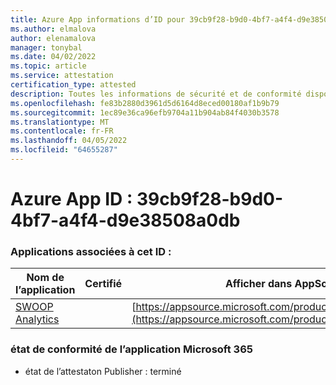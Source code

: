 ```yaml
---
title: Azure App informations d’ID pour 39cb9f28-b9d0-4bf7-a4f4-d9e38508a0db
ms.author: elmalova
author: elenamalova
manager: tonybal
ms.date: 04/02/2022
ms.topic: article
ms.service: attestation
certification_type: attested
description: Toutes les informations de sécurité et de conformité disponibles pour 39cb9f28-b9d0-4bf7-a4f4-d9e38508a0db.
ms.openlocfilehash: fe83b2880d3961d5d6164d8eced00180af1b9b79
ms.sourcegitcommit: 1ec89e36ca96efb9704a11b904ab84f4030b3578
ms.translationtype: MT
ms.contentlocale: fr-FR
ms.lasthandoff: 04/05/2022
ms.locfileid: "64655287"
---
```

# <a name="azure-app-id-39cb9f28-b9d0-4bf7-a4f4-d9e38508a0db"></a>Azure App ID : 39cb9f28-b9d0-4bf7-a4f4-d9e38508a0db


### <a name="apps-associated-with-this-id"></a>Applications associées à cet ID :
| **Nom de l’application** | **Certifié** | **Afficher dans AppSource** |
|--------------|---------------|-----------------------|
| [SWOOP Analytics](../forward/WA200000877.md) |  | [https://appsource.microsoft.com/product/office/WA200000877](https://appsource.microsoft.com/product/office/WA200000877) |

### <a name="microsoft-365-app-compliance-status"></a>état de conformité de l’application Microsoft 365
- état de l’attestaton Publisher : terminé
